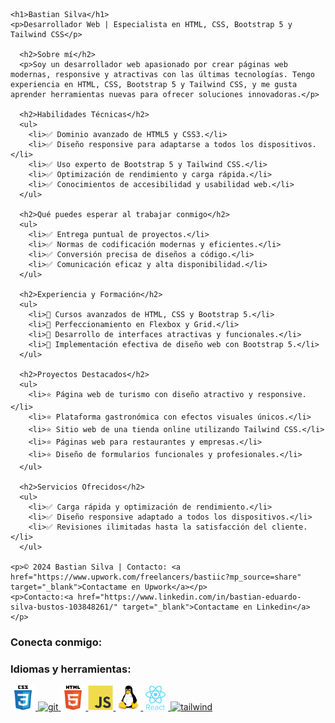     <h1>Bastian Silva</h1>
    <p>Desarrollador Web | Especialista en HTML, CSS, Bootstrap 5 y Tailwind CSS</p>

      <h2>Sobre mí</h2>
      <p>Soy un desarrollador web apasionado por crear páginas web modernas, responsive y atractivas con las últimas tecnologías. Tengo experiencia en HTML, CSS, Bootstrap 5 y Tailwind CSS, y me gusta aprender herramientas nuevas para ofrecer soluciones innovadoras.</p>

      <h2>Habilidades Técnicas</h2>
      <ul>
        <li>✅ Dominio avanzado de HTML5 y CSS3.</li>
        <li>✅ Diseño responsive para adaptarse a todos los dispositivos.</li>
        <li>✅ Uso experto de Bootstrap 5 y Tailwind CSS.</li>
        <li>✅ Optimización de rendimiento y carga rápida.</li>
        <li>✅ Conocimientos de accesibilidad y usabilidad web.</li>
      </ul>

      <h2>Qué puedes esperar al trabajar conmigo</h2>
      <ul>
        <li>✅ Entrega puntual de proyectos.</li>
        <li>✅ Normas de codificación modernas y eficientes.</li>
        <li>✅ Conversión precisa de diseños a código.</li>
        <li>✅ Comunicación eficaz y alta disponibilidad.</li>
      </ul>

      <h2>Experiencia y Formación</h2>
      <ul>
        <li>💎 Cursos avanzados de HTML, CSS y Bootstrap 5.</li>
        <li>💎 Perfeccionamiento en Flexbox y Grid.</li>
        <li>💎 Desarrollo de interfaces atractivas y funcionales.</li>
        <li>💎 Implementación efectiva de diseño web con Bootstrap 5.</li>
      </ul>

      <h2>Proyectos Destacados</h2>
      <ul>
        <li>⭐ Página web de turismo con diseño atractivo y responsive.</li>
        <li>⭐ Plataforma gastronómica con efectos visuales únicos.</li>
        <li>⭐ Sitio web de una tienda online utilizando Tailwind CSS.</li>
        <li>⭐ Páginas web para restaurantes y empresas.</li>
        <li>⭐ Diseño de formularios funcionales y profesionales.</li>
      </ul>

      <h2>Servicios Ofrecidos</h2>
      <ul>
        <li>✅ Carga rápida y optimización de rendimiento.</li>
        <li>✅ Diseño responsive adaptado a todos los dispositivos.</li>
        <li>✅ Revisiones ilimitadas hasta la satisfacción del cliente.</li>
      </ul>

    <p>© 2024 Bastian Silva | Contacto: <a href="https://www.upwork.com/freelancers/bastiic?mp_source=share" target="_blank">Contactame en Upwork</a></p>
    <p>Contacto:<a href="https://www.linkedin.com/in/bastian-eduardo-silva-bustos-103848261/" target="_blank">Contactame en Linkedin</a></p>

<h3 align="left">Conecta conmigo:</h3>
<p align="left">
</p>

<h3 align="left">Idiomas y herramientas:</h3>
<p align="left"> <a href="https://www.w3schools.com/css/" target="_blank" rel="noreferrer"> <img src="https://raw.githubusercontent.com/devicons/devicon/master/icons/css3/css3-original-wordmark.svg" alt="css3" width="40" height="40"/> </a> <a href="https://git-scm.com/" target="_blank" rel="noreferrer"> <img src="https://www.vectorlogo.zone/logos/git-scm/git-scm-icon.svg" alt="git" width="40" height="40"/> </a> <a href="https://www.w3.org/html/" target="_blank" rel="noreferrer"> <img src="https://raw.githubusercontent.com/devicons/devicon/master/icons/html5/html5-original-wordmark.svg" alt="html5" width="40" height="40"/> </a> <a href="https://developer.mozilla.org/en-US/docs/Web/JavaScript" target="_blank" rel="noreferrer"> <img src="https://raw.githubusercontent.com/devicons/devicon/master/icons/javascript/javascript-original.svg" alt="javascript" width="40" height="40"/> </a> <a href="https://www.linux.org/" target="_blank" rel="noreferrer"> <img src="https://raw.githubusercontent.com/devicons/devicon/master/icons/linux/linux-original.svg" alt="linux" width="40" height="40"/> </a> <a href="https://reactjs.org/" target="_blank" rel="noreferrer"> <img src="https://raw.githubusercontent.com/devicons/devicon/master/icons/react/react-original-wordmark.svg" alt="react" width="40" height="40"/> </a> <a href="https://tailwindcss.com/" target="_blank" rel="noreferrer"> <img src="https://www.vectorlogo.zone/logos/tailwindcss/tailwindcss-icon.svg" alt="tailwind" width="40" height="40"/> </a> </p>
